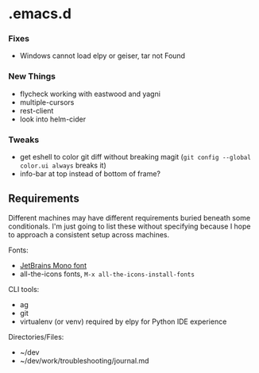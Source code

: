 # .emacs.d

### Fixes
- Windows cannot load elpy or geiser, tar not Found

### New Things
- flycheck working with eastwood and yagni
- multiple-cursors
- rest-client
- look into helm-cider

### Tweaks
- get eshell to color git diff without breaking magit
  (`git config --global color.ui always` breaks it)
- info-bar at top instead of bottom of frame?


## Requirements

Different machines may have different requirements buried beneath some
conditionals. I'm just going to list these without specifying because
I hope to approach a consistent setup across machines.

Fonts:
- [JetBrains Mono font](https://www.jetbrains.com/lp/mono/)
- all-the-icons fonts, `M-x all-the-icons-install-fonts`

CLI tools:
- ag
- git
- virtualenv (or venv) required by elpy for Python IDE experience

Directories/Files:
- ~/dev
- ~/dev/work/troubleshooting/journal.md
